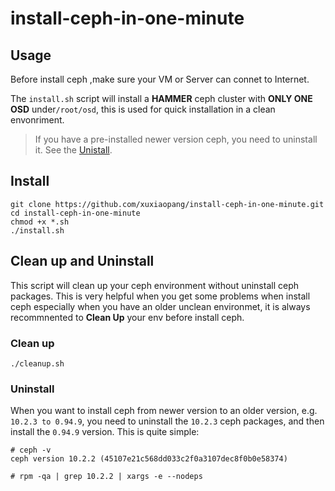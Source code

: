 # install-ceph-in-one-minute

## Usage

Before install ceph ,make sure your VM or Server can connet to Internet.

The `install.sh` script will install a **HAMMER** ceph cluster with **ONLY ONE OSD** under`/root/osd`,
this is used for quick installation in a clean envonriment.

> If you have a pre-installed newer version ceph, you need to uninstall it. See the [Unistall](#uninstall).

## Install
```
git clone https://github.com/xuxiaopang/install-ceph-in-one-minute.git
cd install-ceph-in-one-minute
chmod +x *.sh
./install.sh                                                                                                                                                

```


## Clean up and Uninstall

This script will clean up your ceph environment without uninstall ceph packages.
This is very helpful when you get some problems when install ceph especially when you have an older unclean environmet,
it is always recommnented to **Clean Up** your env before install ceph.

### Clean up 
```
./cleanup.sh
```

### Uninstall 

When you want to install ceph from newer version to an older version, e.g. `10.2.3 to 0.94.9`, you need to uninstall the `10.2.3` ceph packages,
and then install the `0.94.9` version. This is quite simple:

```
# ceph -v
ceph version 10.2.2 (45107e21c568dd033c2f0a3107dec8f0b0e58374)

# rpm -qa | grep 10.2.2 | xargs -e --nodeps

``` 
